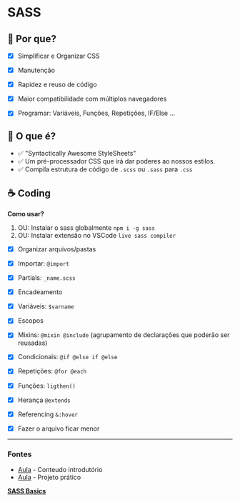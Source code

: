 #  SASS 


## 🧐️ Por que?

- [x]  Simplificar e Organizar CSS
- [x]  Manutenção
- [x]  Rapidez e reuso de código
- [x]  Maior compatibilidade com múltiplos navegadores
- [x]  Programar: Variáveis, Funções, Repetições, IF/Else ...


## 🤔 O que é?

- ✅ "Syntactically Awesome StyleSheets"
- ✅ Um pré-processador CSS que irá dar poderes ao nossos estilos. 
- ✅ Compila estrutura de código de `.scss` ou `.sass` para `.css`

## ☕ Coding

**Como usar?** 

1. OU: Instalar o sass globalmente `npm i -g sass`
2. OU: Instalar extensão no VSCode `live sass compiler`

- [x]  Organizar arquivos/pastas
- [x]  Importar: `@import`
- [x]  Partials: `_name.scss`
- [X]  Encadeamento
- [X]  Variáveis: `$varname`
- [X]  Escopos
- [x]  Mixins: `@mixin @include` (agrupamento de declarações que poderão ser reusadas)
- [x]  Condicionais: `@if @else if @else`
- [x]  Repetições: `@for @each`
- [x]  Funções: `ligthen()`
- [x]  Herança `@extends`
- [x]  Referencing `&:hover`
- [x]  Fazer o arquivo ficar menor


---
### Fontes

- [Aula](https://www.youtube.com/watch?v=BaI8dHUthLA&t=1024s) - Conteudo introdutório
- [Aula](https://www.youtube.com/watch?v=BaI8dHUthLA&t=1024s) - Projeto prático

**[SASS Basics](https://sass-lang.com/guide)**